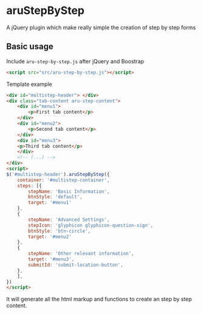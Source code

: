# aruStepByStep

A jQuery plugin which make really simple the creation of step by step forms

## Basic usage

Include `aru-step-by-step.js` after jQuery and Boostrap
```html
<script src="src/aru-step-by-step.js"></script>
```

Template example
```html
<div id="multistep-header"> </div>
<div class="tab-content aru-step-content">
    <div id="menu1">     
        <p>First tab content</p>
    </div>
    <div id="menu2">
        <p>Second tab content</p>
    </div>
    <div id="menu3">
    <p>Third tab content</p>
    </div>
    <!-- (...) -->
</div>
<script>
$('#multistep-header').aruStepByStep({
    container: '#multistep-container',
    steps: [{
        stepName: 'Basic Information',
        btnStyle: 'default',
        target: '#menu1'
    },
    {
        stepName: 'Advanced Settings',
        stepIcon: 'glyphicon glyphicon-question-sign',
        btnStyle: 'btn-circle',
        target: '#menu2'
    },
    {
        stepName: 'Other relevant information',
        target: '#menu3',
        submitId: 'submit-location-button',
    },
    ],
})
</script>

```

It will generate all the html markup and functions to create an step by step content. 

